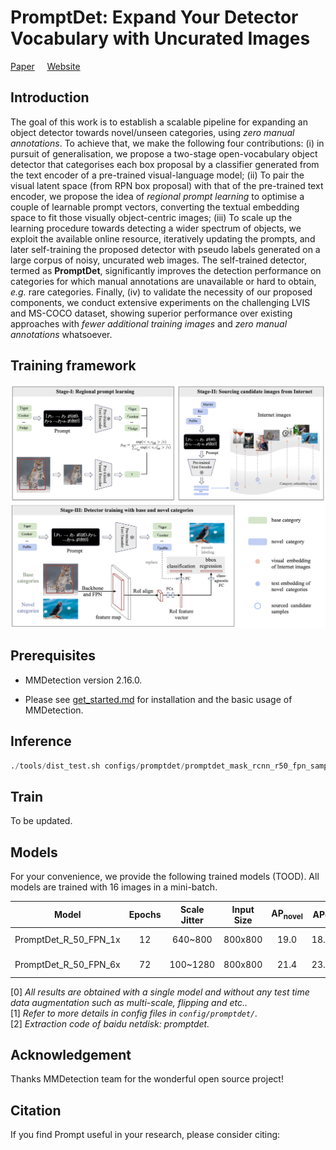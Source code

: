 
# PromptDet: Expand Your Detector  Vocabulary with Uncurated Images
[Paper]() &nbsp; &nbsp; [Website](https://fcjian.github.io/promptdet)

## Introduction

The goal of this work is to establish a scalable pipeline for expanding an object detector towards novel/unseen categories, using *zero manual annotations*. To achieve that, we make the following four contributions: (i) in pursuit of generalisation, we propose a two-stage open-vocabulary object detector that categorises each box proposal by a classifier generated from the text encoder of a pre-trained visual-language model; (ii) To pair the visual latent space (from RPN box proposal) with that of the pre-trained text encoder, we propose the idea of *regional prompt learning* to optimise a couple of learnable prompt vectors, converting the textual embedding space to fit those visually object-centric images; (iii) To scale up the learning procedure towards detecting a wider spectrum of objects, we exploit the available online resource, iteratively updating the prompts, and later self-training the proposed detector with pseudo labels generated on a large corpus of noisy, uncurated web images. The self-trained detector, termed as **PromptDet**, significantly improves the detection performance on categories for which manual annotations are unavailable or hard to obtain, *e.g.* rare categories. Finally, (iv) to validate the necessity of our proposed components, we conduct extensive experiments on the challenging LVIS and MS-COCO dataset, showing superior performance over existing approaches with *fewer additional training images* and *zero manual annotations* whatsoever.

## Training framework
![method overview](resources/promptdet.png)

## Prerequisites

- MMDetection version 2.16.0.

- Please see [get_started.md](docs/get_started.md) for installation and the basic usage of MMDetection.

## Inference

```python
./tools/dist_test.sh configs/promptdet/promptdet_mask_rcnn_r50_fpn_sample1e-3_mstrain_1x_lvis_v1.py work_dirs/promptdet_mask_rcnn_r50_fpn_sample1e-3_mstrain_1x_lvis_v1.pth 4 --eval bbox segm
```

## Train
To be updated.

## Models

For your convenience, we provide the following trained models (TOOD). All models are trained with 16 images in a mini-batch.

Model | Epochs | Scale Jitter | Input Size | AP<sub>novel | AP<c>c | AP<sub>f | AP | Config | Download
--- |:---:|:---:|:---:|:---:|:---:|:---:|:---:|:---:|:---:
PromptDet_R_50_FPN_1x | 12 | 640~800  | 800x800 | 19.0 | 18.5 | 25.8 | 21.4 | [config](configs/promptdet/promptdet_mask_rcnn_r50_fpn_sample1e-3_mstrain_1x_lvis_v1.py) | [google](https://drive.google.com/file/d/1M7ccIsfQKA5pEtgMlRSadokLu_cFKO4B/view?usp=sharing) / [baidu](https://pan.baidu.com/s/1rjAwcX2rq5xTm7_9AdWR2Q)
PromptDet_R_50_FPN_6x | 72 | 100~1280 | 800x800 | 21.4 | 23.3 | 29.3 | 25.3 | [config](configs/promptdet/promptdet_mask_rcnn_r50_fpn_sample1e-3_mstrain_6x_lvis_v1.py) | [google](https://drive.google.com/file/d/1G3Waqs3Xh7h1bfwcUfek91S1JKRCTAdV/view?usp=sharing) / [baidu](https://pan.baidu.com/s/1E_Lsxj4GXhe7iPL6feVa5Q)

[0] *All results are obtained with a single model and without any test time data augmentation such as multi-scale, flipping and etc..* \
[1] *Refer to more details in config files in `config/promptdet/`.* \
[2] *Extraction code of baidu netdisk: promptdet.*


## Acknowledgement

Thanks MMDetection team for the wonderful open source project!


## Citation

If you find Prompt useful in your research, please consider citing:

```

```


